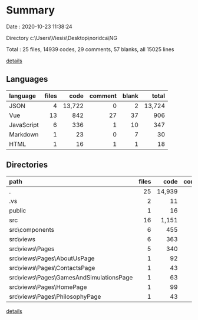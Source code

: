 # Summary

Date : 2020-10-23 11:38:24

Directory c:\Users\Viesis\Desktop\noridca\NG

Total : 25 files,  14939 codes, 29 comments, 57 blanks, all 15025 lines

[details](details.md)

## Languages
| language | files | code | comment | blank | total |
| :--- | ---: | ---: | ---: | ---: | ---: |
| JSON | 4 | 13,722 | 0 | 2 | 13,724 |
| Vue | 13 | 842 | 27 | 37 | 906 |
| JavaScript | 6 | 336 | 1 | 10 | 347 |
| Markdown | 1 | 23 | 0 | 7 | 30 |
| HTML | 1 | 16 | 1 | 1 | 18 |

## Directories
| path | files | code | comment | blank | total |
| :--- | ---: | ---: | ---: | ---: | ---: |
| . | 25 | 14,939 | 29 | 57 | 15,025 |
| .vs | 2 | 11 | 0 | 0 | 11 |
| public | 1 | 16 | 1 | 1 | 18 |
| src | 16 | 1,151 | 28 | 44 | 1,223 |
| src\components | 6 | 455 | 27 | 20 | 502 |
| src\views | 6 | 363 | 0 | 15 | 378 |
| src\views\Pages | 5 | 340 | 0 | 13 | 353 |
| src\views\Pages\AboutUsPage | 1 | 92 | 0 | 3 | 95 |
| src\views\Pages\ContactsPage | 1 | 43 | 0 | 2 | 45 |
| src\views\Pages\GamesAndSimulationsPage | 1 | 63 | 0 | 3 | 66 |
| src\views\Pages\HomePage | 1 | 99 | 0 | 3 | 102 |
| src\views\Pages\PhilosophyPage | 1 | 43 | 0 | 2 | 45 |

[details](details.md)
